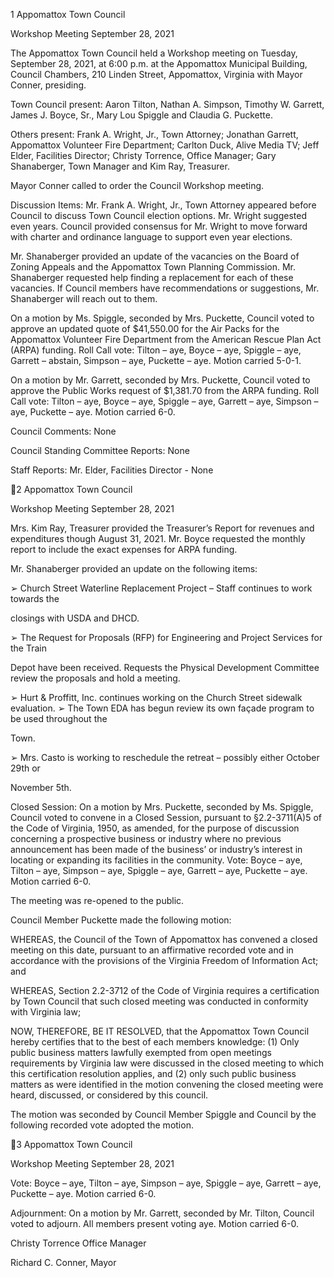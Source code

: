 1  Appomattox Town Council

Workshop Meeting
September 28, 2021

The Appomattox Town Council held a Workshop meeting on Tuesday, September 28, 2021, at
6:00 p.m. at the Appomattox Municipal Building, Council Chambers, 210 Linden Street,
Appomattox, Virginia with Mayor Conner, presiding.

Town Council present:  Aaron Tilton, Nathan A. Simpson, Timothy W. Garrett, James J. Boyce,
Sr., Mary Lou Spiggle and Claudia G. Puckette.

Others present:  Frank A. Wright, Jr., Town Attorney; Jonathan Garrett, Appomattox Volunteer
Fire Department; Carlton Duck, Alive Media TV; Jeff Elder, Facilities Director; Christy
Torrence, Office Manager; Gary Shanaberger, Town Manager and Kim Ray, Treasurer.

Mayor Conner called to order the Council Workshop meeting.

Discussion Items:
Mr. Frank A. Wright, Jr., Town Attorney appeared before Council to discuss Town Council
election options.  Mr. Wright suggested even years.  Council provided consensus for Mr. Wright
to move forward with charter and ordinance language to support even year elections.

Mr. Shanaberger provided an update of the vacancies on the Board of Zoning Appeals and the
Appomattox Town Planning Commission.  Mr. Shanaberger requested help finding a
replacement for each of these vacancies.  If Council members have recommendations or
suggestions, Mr. Shanaberger will reach out to them.

On a motion by Ms. Spiggle, seconded by Mrs. Puckette, Council voted to approve an updated
quote of $41,550.00 for the Air Packs for the Appomattox Volunteer Fire Department from the
American Rescue Plan Act (ARPA) funding.
Roll Call vote:  Tilton – aye, Boyce – aye, Spiggle – aye, Garrett – abstain, Simpson – aye,
Puckette – aye.  Motion carried 5-0-1.

On a motion by Mr. Garrett, seconded by Mrs. Puckette, Council voted to approve the Public
Works request of $1,381.70 from the ARPA funding.
Roll Call vote:  Tilton – aye, Boyce – aye, Spiggle – aye, Garrett – aye, Simpson – aye, Puckette
– aye.  Motion carried 6-0.

Council Comments:
None

Council Standing Committee Reports:
None

Staff Reports:
Mr. Elder, Facilities Director - None

2  Appomattox Town Council

Workshop Meeting
September 28, 2021

Mrs. Kim Ray, Treasurer provided the Treasurer’s Report for revenues and expenditures though
August 31, 2021.  Mr. Boyce requested the monthly report to include the exact expenses for
ARPA funding.

Mr. Shanaberger provided an update on the following items:

➢  Church Street Waterline Replacement Project – Staff continues to work towards the

closings with USDA and DHCD.

➢  The Request for Proposals (RFP) for Engineering and Project Services for the Train

Depot have been received.  Requests the Physical Development Committee review the
proposals and hold a meeting.

➢  Hurt & Proffitt, Inc. continues working on the Church Street sidewalk evaluation.
➢  The Town EDA has begun review its own façade program to be used throughout the

Town.

➢  Mrs. Casto is working to reschedule the retreat – possibly either October 29th or

November 5th.

Closed Session:
On a motion by Mrs. Puckette, seconded by Ms. Spiggle, Council voted to convene in a Closed
Session, pursuant to §2.2-3711(A)5 of the Code of Virginia, 1950, as amended, for the purpose
of discussion concerning a prospective business or industry where no previous announcement
has been made of the business’ or industry’s interest in locating or expanding its facilities in the
community.
Vote:  Boyce – aye, Tilton – aye, Simpson – aye, Spiggle – aye, Garrett – aye, Puckette – aye.
Motion carried 6-0.

The meeting was re-opened to the public.

Council Member Puckette made the following motion:

WHEREAS, the Council of the Town of Appomattox has convened a closed meeting on this
date, pursuant to an affirmative recorded vote and in accordance with the provisions of the
Virginia Freedom of Information Act; and

WHEREAS, Section 2.2-3712 of the Code of Virginia requires a certification by Town Council
that such closed meeting was conducted in conformity with Virginia law;

NOW, THEREFORE, BE IT RESOLVED, that the Appomattox Town Council hereby certifies
that to the best of each members knowledge: (1) Only public business matters lawfully exempted
from open meetings requirements by Virginia law were discussed in the closed meeting to which
this certification resolution applies, and (2) only such public business matters as were identified
in the motion convening the closed meeting were heard, discussed, or considered by this council.

The motion was seconded by Council Member Spiggle and Council by the following recorded
vote adopted the motion.

3  Appomattox Town Council

Workshop Meeting
September 28, 2021

Vote:  Boyce – aye, Tilton – aye, Simpson – aye, Spiggle – aye, Garrett – aye, Puckette – aye.
Motion carried 6-0.

Adjournment:
On a motion by Mr. Garrett, seconded by Mr. Tilton, Council voted to adjourn.  All members
present voting aye.  Motion carried 6-0.

Christy Torrence
Office Manager

Richard C. Conner, Mayor

